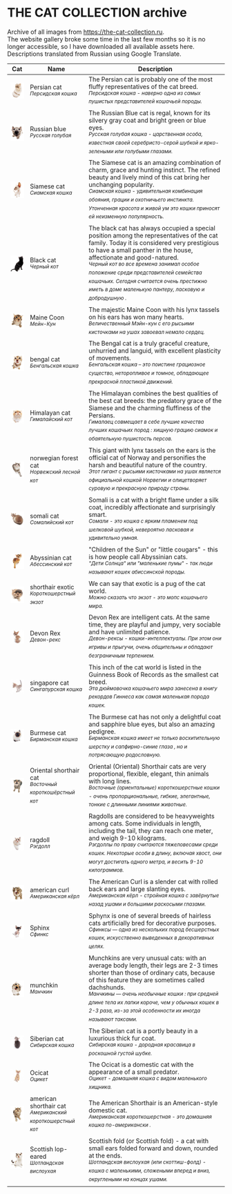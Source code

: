 # THE CAT COLLECTION archive
Archive of all images from https://the-cat-collection.ru.  
The website gallery broke some time in the last few months so it is no longer accessible, so I have downloaded all available assets here.  
Descriptions translated from Russian using Google Translate.


|                       Cat                       |                                     Name                                      |                                                                                                                                                                                                          Description                                                                                                                                                                                                          |
| ----------------------------------------------- | ----------------------------------------------------------------------------- | ----------------------------------------------------------------------------------------------------------------------------------------------------------------------------------------------------------------------------------------------------------------------------------------------------------------------------------------------------------------------------------------------------------------------------- |
| <a href="pe_sm"><img src="pe_sm/thumb.jpg"></a> | Persian cat<br/><sup><i>Персидская кошка</i></sup>                            | The Persian cat is probably one of the most fluffy representatives of the cat breed.<br/><sup><i>Персидская кошка - наверно одна из самых пушистых представителей кошачьей породы. </i></sup>                                                                                                                                                                                                                                 |
| <a href="rb_sm"><img src="rb_sm/thumb.jpg"></a> | Russian blue<br/><sup><i>Русская голубая</i></sup>                            | The Russian Blue cat is regal, known for its silvery gray coat and bright green or blue eyes.<br/><sup><i>Русская голубая кошка - царственная особа, известная своей серебристо-серой шубкой и ярко-зелеными или голубыми глазами.</i></sup>                                                                                                                                                                                  |
| <a href="si_sm"><img src="si_sm/thumb.jpg"></a> | Siamese cat<br/><sup><i>Сиамская кошка</i></sup>                              | The Siamese cat is an amazing combination of charm, grace and hunting instinct. The refined beauty and lively mind of this cat bring her unchanging popularity.<br/><sup><i>Сиамская кошка - удивительная комбинация обояния, грации и охотничьего инстинкта. Утонченная красота и живой ум это кошки приносят ей неизменную популярность.</i></sup>                                                                          |
| <a href="bl_sm"><img src="bl_sm/thumb.jpg"></a> | Black cat<br/><sup><i>Черный кот</i></sup>                                    | The black cat has always occupied a special position among the representatives of the cat family. Today it is considered very prestigious to have a small panther in the house, affectionate and good-natured.<br/><sup><i>Черный кот  во все времена занимал особое положение среди представителей семейства кошачьих. Сегодня считается очень престижно иметь в доме маленькую пантеру, ласковую и добродушную . </i></sup> |
| <a href="mc_sm"><img src="mc_sm/thumb.jpg"></a> | Maine Coon<br/><sup><i>Мейн-Кун</i></sup>                                     | The majestic Maine Coon with his lynx tassels on his ears has won many hearts.<br/><sup><i>Величественный Мэйн-кун с его рысьими кисточками на ушах завоевал немало сердец.</i></sup>                                                                                                                                                                                                                                         |
| <a href="be_sm"><img src="be_sm/thumb.jpg"></a> | bengal cat<br/><sup><i>Бенгальская кошка</i></sup>                            | The Bengal cat is a truly graceful creature, unhurried and languid, with excellent plasticity of movements.<br/><sup><i>Бенгальская кошка – это поистине грациозное существо, неторопливое и томное, обладающее прекрасной пластикой движений.</i></sup>                                                                                                                                                                      |
| <a href="hi_sm"><img src="hi_sm/thumb.jpg"></a> | Himalayan cat<br/><sup><i>Гималайский кот</i></sup>                           | The Himalayan combines the best qualities of the best cat breeds: the predatory grace of the Siamese and the charming fluffiness of the Persians.<br/><sup><i>Гималаец совмещает в себе лучшие качества лучших кошачьих пород :  хищную грацию сиамок и обаятельную пушистость персов.</i></sup>                                                                                                                              |
| <a href="no_sm"><img src="no_sm/thumb.jpg"></a> | norwegian forest cat<br/><sup><i>Норвежский лесной кот</i></sup>              | This giant with lynx tassels on the ears is the official cat of Norway and personifies the harsh and beautiful nature of the country.<br/><sup><i>Этот гигант с рысьими кисточками на ушах является официальной кошкой Норвегии и олицетворяет суровую и прекрасную природу страны.</i></sup>                                                                                                                                 |
| <a href="so_sm"><img src="so_sm/thumb.jpg"></a> | somali cat<br/><sup><i>Сомалийский кот</i></sup>                              | Somali is a cat with a bright flame under a silk coat, incredibly affectionate and surprisingly smart.<br/><sup><i>Сомали - это кошка с ярким пламенем под шелковой шубкой, невероятно ласковая и удивительно умная.</i></sup>                                                                                                                                                                                                |
| <a href="ab_sm"><img src="ab_sm/thumb.jpg"></a> | Abyssinian cat<br/><sup><i>Абессинский кот</i></sup>                          | "Children of the Sun" or "little cougars" - this is how people call Abyssinian cats.<br/><sup><i>"Дети Солнца" или "маленькие пумы" - так люди называют кошек абиссинской породы.  </i></sup>                                                                                                                                                                                                                                 |
| <a href="es_sm"><img src="es_sm/thumb.jpg"></a> | shorthair exotic<br/><sup><i>Короткошерстный экзот</i></sup>                  | We can say that exotic is a pug of the cat world.<br/><sup><i>Можно сказать что  экзот - это мопс кошачьего мира.</i></sup>                                                                                                                                                                                                                                                                                                   |
| <a href="dr_sm"><img src="dr_sm/thumb.jpg"></a> | Devon Rex<br/><sup><i>Девон-рекс</i></sup>                                    | Devon Rex are intelligent cats. At the same time, they are playful and jumpy, very sociable and have unlimited patience.<br/><sup><i>Девон-рексы - кошки-интеллектуалы. При этом они игривы и прыгучи, очень общительны и обладают безграничным терпением.</i></sup>                                                                                                                                                          |
| <a href="sn_sm"><img src="sn_sm/thumb.jpg"></a> | singapore cat<br/><sup><i>Сингапурская кошка</i></sup>                        | This inch of the cat world is listed in the Guinness Book of Records as the smallest cat breed.<br/><sup><i>Эта дюймовочка кошачьего мира занесена в книгу рекордов Гиннеса как самая маленькая порода кошек.</i></sup>                                                                                                                                                                                                       |
| <a href="bi_sm"><img src="bi_sm/thumb.jpg"></a> | Burmese cat<br/><sup><i>Бирманская кошка</i></sup>                            | The Burmese cat has not only a delightful coat and sapphire blue eyes, but also an amazing pedigree.<br/><sup><i>Бирманская кошка   имеет не только восхитительную шерстку и сапфирно-синие глаза , но и потрясающую родословную. </i></sup>                                                                                                                                                                                  |
| <a href="os_sm"><img src="os_sm/thumb.jpg"></a> | Oriental shorthair cat<br/><sup><i>Восточный короткошёрстный кот</i></sup>    | Oriental (Oriental) Shorthair cats are very proportional, flexible, elegant, thin animals with long lines.<br/><sup><i>Восточные (ориентальные) короткошерстные кошки  - очень пропорциональные,  гибкие, элегантные, тонкие с длинными линиями животные.</i></sup>                                                                                                                                                           |
| <a href="rd_sm"><img src="rd_sm/thumb.jpg"></a> | ragdoll<br/><sup><i>Рэгдолл</i></sup>                                         | Ragdolls are considered to be heavyweights among cats. Some individuals in length, including the tail, they can reach one meter, and weigh 9-10 kilograms.<br/><sup><i>Рэгдоллы по праву считаются тяжеловесами среди кошек. Некоторые особи  в длину, включая хвост, они могут достигать одного метра, и весить  9-10 килограммов. </i></sup>                                                                                |
| <a href="ac_sm"><img src="ac_sm/thumb.jpg"></a> | american curl<br/><sup><i>Американская кёрл </i></sup>                        | The American Curl is a slender cat with rolled back ears and large slanting eyes.<br/><sup><i>Американская кёрл - стройная кошка с завёрнутые назад ушами и большими раскосыми глазами. </i></sup>                                                                                                                                                                                                                            |
| <a href="sf_sm"><img src="sf_sm/thumb.jpg"></a> | Sphinx<br/><sup><i>Сфинкс</i></sup>                                           | Sphynx is one of several breeds of hairless cats artificially bred for decorative purposes.<br/><sup><i>Сфинксы — одна из нескольких пород бесшерстных кошек, искусственно выведенных в декоративных целях.</i></sup>                                                                                                                                                                                                         |
| <a href="sa_sm"><img src="sa_sm/thumb.jpg"></a> | munchkin<br/><sup><i>Манчкин</i></sup>                                        | Munchkins are very unusual cats: with an average body length, their legs are 2-3 times shorter than those of ordinary cats, because of this feature they are sometimes called dachshunds.<br/><sup><i>Манчкины — очень необычные кошки :  при средней длине тела их лапки короче, чем у обычных кошек в 2-3 раза, из-за этой особенности их иногда называют таксами.</i></sup>                                                |
| <a href="sb_sm"><img src="sb_sm/thumb.jpg"></a> | Siberian cat<br/><sup><i>Сибирская кошка</i></sup>                            | The Siberian cat is a portly beauty in a luxurious thick fur coat.<br/><sup><i>Сибирская кошка - дородная красавица в роскошной густой шубке.</i></sup>                                                                                                                                                                                                                                                                       |
| <a href="oc_sm"><img src="oc_sm/thumb.jpg"></a> | Ocicat<br/><sup><i>Оцикет</i></sup>                                           | The Ocicat is a domestic cat with the appearance of a small predator.<br/><sup><i>Оцикет - домашняя кошка с видом маленького хищника.</i></sup>                                                                                                                                                                                                                                                                               |
| <a href="as_sm"><img src="as_sm/thumb.jpg"></a> | american shorthair cat<br/><sup><i>Американский короткошерстный кот</i></sup> | The American Shorthair is an American-style domestic cat.<br/><sup><i>Американская короткошерстная  - это домашняя кошка по-американски .</i></sup>                                                                                                                                                                                                                                                                           |
| <a href="sc_sm"><img src="sc_sm/thumb.jpg"></a> | Scottish lop-eared<br/><sup><i>Шотландская вислоухая</i></sup>                | Scottish fold (or Scottish fold) - a cat with small ears folded forward and down, rounded at the ends.<br/><sup><i>Шотландская вислоухая (или скоттиш-фолд) - кошка с маленькими, сложеными вперед и вниз, округлеными на концах ушами. </i></sup>                                                                                                                                                                            |
